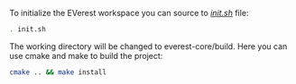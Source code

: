 To initialize the EVerest workspace you can source to *[init.sh](./init.sh)* file:

```bash
. init.sh
```

The working directory will be changed to everest-core/build. Here you can use cmake and make to build the project:

```bash
cmake .. && make install
```
